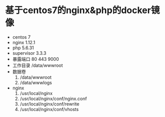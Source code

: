 # 基于centos7的nginx&php的docker镜像
- centos 7
- nginx  1.12.1
- php 5.6.31
- supervisor 3.3.3
- 暴露端口 80 443 9000
- 工作目录 /data/wwwroot
- 数据卷 
  1. /data/wwwroot
  2. /data/wwwlogs
- nginx
  1. /usr/local/nginx
  2. /usr/local/nginx/conf/nginx.conf
  3. /usr/local/nginx/conf/rewrite
  4. /usr/local/nginx/conf/vhosts
	
